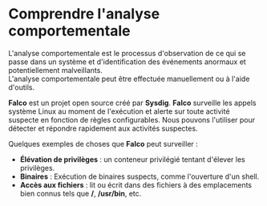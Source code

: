 # Comprendre l'analyse comportementale

L'analyse comportementale est le processus d'observation de ce qui se passe dans un système et d'identification des événements anormaux et potentiellement malveillants.<br>
L'analyse comportementale peut être effectuée manuellement ou à l'aide d'outils.<br>

**Falco** est un projet open source créé par **Sysdig**. **Falco** surveille les appels système Linux au moment de l'exécution et alerte sur toute activité suspecte en fonction de règles configurables. Nous pouvons l'utiliser pour détecter et répondre rapidement aux activités suspectes.<br>

Quelques exemples de choses que **Falco** peut surveiller :

- **Élévation de privilèges** : un conteneur privilégié tentant d'élever les privilèges.
- **Binaires** : Exécution de binaires suspects, comme l'ouverture d'un shell.
- **Accès aux fichiers** : lit ou écrit dans des fichiers à des emplacements bien connus tels que **/**, **/usr/bin**, etc.
